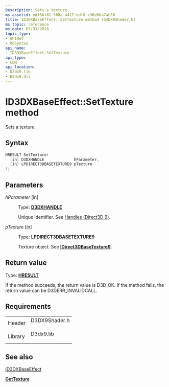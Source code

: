 ```yaml
---
Description: Sets a texture.
ms.assetid: edf5bf61-508a-4417-bdf8-c36e6ba7ab30
title: ID3DXBaseEffect::SetTexture method (D3DX9Shader.h)
ms.topic: reference
ms.date: 05/31/2018
topic_type:
- APIRef
- kbSyntax
api_name:
- ID3DXBaseEffect.SetTexture
api_type:
- COM
api_location:
- D3dx9.lib
- D3dx9.dll
---
```


# ID3DXBaseEffect::SetTexture method

Sets a texture.

## Syntax


```C++
HRESULT SetTexture(
  [in] D3DXHANDLE             hParameter,
  [in] LPDIRECT3DBASETEXTURE9 pTexture
);
```



## Parameters

<dl> <dt>

*hParameter* \[in\]
</dt> <dd>

Type: **[D3DXHANDLE](dx9-graphics-reference-effects-constants.md)**

Unique identifier. See [Handles (Direct3D 9)](handles.md).

</dd> <dt>

*pTexture* \[in\]
</dt> <dd>

Type: **[**LPDIRECT3DBASETEXTURE9**](/windows/win32/api/d3d9helper/nn-d3d9helper-idirect3dbasetexture9)**

Texture object. See [**IDirect3DBaseTexture9**](/windows/win32/api/d3d9helper/nn-d3d9helper-idirect3dbasetexture9).

</dd> </dl>

## Return value

Type: **[**HRESULT**](https://msdn.microsoft.com/library/Bb401631(v=MSDN.10).aspx)**

If the method succeeds, the return value is D3D\_OK. If the method fails, the return value can be D3DERR\_INVALIDCALL.

## Requirements



|                    |                                                                                          |
|--------------------|------------------------------------------------------------------------------------------|
| Header<br/>  | <dl> <dt>D3DX9Shader.h</dt> </dl> |
| Library<br/> | <dl> <dt>D3dx9.lib</dt> </dl>     |



## See also

<dl> <dt>

[ID3DXBaseEffect](id3dxbaseeffect.md)
</dt> <dt>

[**GetTexture**](id3dxbaseeffect--gettexture.md)
</dt> </dl>

 

 
